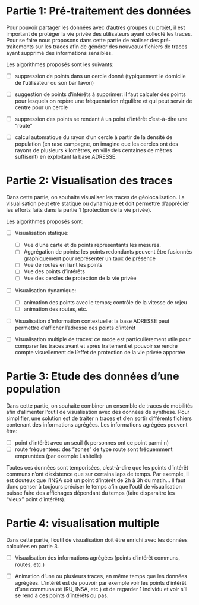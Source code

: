 Partie 1: Pré-traitement des données
==

Pour pouvoir partager les données avec d’autres groupes du projet, il est important de protéger la vie privée des utilisateurs ayant collecté les traces. Pour se faire nous proposons dans cette partie de réaliser des pré-traitements sur les traces afin de générer des nouveaux fichiers de traces ayant supprimé des informations sensibles.

Les algorithmes proposés sont les suivants:
- [ ] suppression de points dans un cercle donné (typiquement le domicile de l’utilisateur ou son bar favori)
- [ ] suggestion de points d’intérêts à supprimer: il faut calculer des points pour lesquels on repère une fréquentation régulière et qui peut servir de centre pour un cercle
- [ ] suppression des points se rendant à un point d’intérêt c’est-à-dire une “route”
- [ ] calcul automatique du rayon d’un cercle à partir de la densité de population (en rase campagne, on imagine que les cercles ont des rayons de plusieurs kilomètres, en ville des centaines de mètres suffisent) en exploitant la base ADRESSE.


Partie 2: Visualisation des traces
==

Dans cette partie, on souhaite visualiser les traces de géolocalisation. La visualisation peut être statique ou dynamique et doit permettre d’apprécier les efforts faits dans la partie 1 (protection de la vie privée).

Les algorithmes proposés sont:

- [ ] Visualisation statique:
	- [ ] Vue d’une carte et de points représentants les mesures.
	- [ ] Aggrégation de points: les points redondants peuvent être fusionnés graphiquement pour représenter un taux de présence
	- [ ] Vue de routes en liant les points
	- [ ] Vue des points d’intérêts
	- [ ] Vue des cercles de protection de la vie privée
- [ ] Visualisation dynamique:
	- [ ] animation des points avec le temps; contrôle de la vitesse de rejeu
	- [ ] animation des routes, etc.
- [ ] Visualisation d’information contextuelle: la base ADRESSE peut permettre d’afficher l’adresse des points d’intérêt
- [ ] Visualisation multiple de traces: ce mode est particulièrement utile pour comparer les traces avant et après traitement et pouvoir se rendre compte visuellement de l’effet de protection de la vie privée apportée


Partie 3: Etude des données d’une population
==

Dans cette partie, on souhaite combiner un ensemble de traces de mobilités afin d’alimenter l’outil de visualisation avec des données de synthèse. Pour simplifier, une solution est de traiter n traces et d’en sortir différents fichiers contenant des informations agrégées. Les informations agrégées peuvent être:

- [ ] point d’intérêt avec un seuil (k personnes ont ce point parmi n)
- [ ] route fréquentées: des “zones” de type route sont fréquemment empruntées (par exemple Lahitolle)

Toutes ces données sont temporisées, c’est-à-dire que les points d’intérêt communs n’ont d’existence que sur certains laps de temps. Par exemple, il est douteux que l’INSA soit un point d’intérêt de 2h à 3h du matin… Il faut donc penser à toujours préciser le temps afin que l’outil de visualisation puisse faire des affichages dépendant du temps (faire disparaitre les “vieux” point d’intérêts).

Partie 4: visualisation multiple
==

Dans cette partie, l’outil de visualisation doit être enrichi avec les données calculées en partie 3.

- [ ] Visualisation des informations agrégées (points d’intérêt communs, routes, etc.)
- [ ] Animation d’une ou plusieurs traces, en même temps que les données agrégées. L’intérêt est de pouvoir par exemple voir les points d’intérêt d’une communauté (RU, INSA, etc.) et de regarder 1 individu et voir s’il se rend à ces points d’intérêts ou pas.


